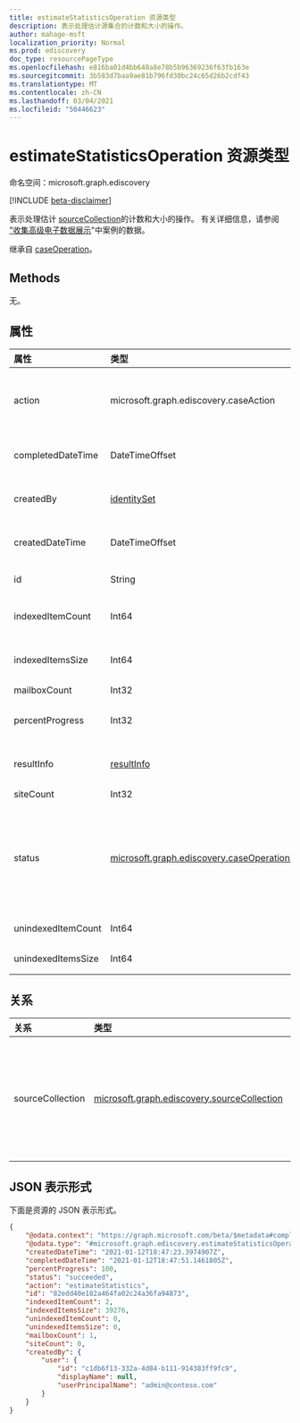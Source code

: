 ```yaml
---
title: estimateStatisticsOperation 资源类型
description: 表示处理估计源集合的计数和大小的操作。
author: mahage-msft
localization_priority: Normal
ms.prod: ediscovery
doc_type: resourcePageType
ms.openlocfilehash: e816ba01d4bb648a8e78b5b96369236f63fb163e
ms.sourcegitcommit: 3b583d7baa9ae81b796fd30bc24c65d26b2cdf43
ms.translationtype: MT
ms.contentlocale: zh-CN
ms.lasthandoff: 03/04/2021
ms.locfileid: "50446623"
---
```

# <a name="estimatestatisticsoperation-resource-type"></a>estimateStatisticsOperation 资源类型

命名空间：microsoft.graph.ediscovery

[!INCLUDE [beta-disclaimer](../../includes/beta-disclaimer.md)]

表示处理估计 [sourceCollection](../resources/ediscovery-sourcecollection.md)的计数和大小的操作。 有关详细信息，请参阅 ["收集高级电子数据展示](/microsoft-365/compliance/collecting-data-for-ediscovery)"中案例的数据。

继承自 [caseOperation](../resources/ediscovery-caseoperation.md)。

## <a name="methods"></a>Methods

无。

## <a name="properties"></a>属性

|属性|类型|说明|
|:---|:---|:---|
|action|microsoft.graph.ediscovery.caseAction| 操作类型。 此实体的大小写操作将始终为 `estimateStatistics` 。 只读。 继承自 [caseOperation](../resources/ediscovery-caseoperation.md)。|
|completedDateTime|DateTimeOffset|操作完成的日期和时间。 只读。 继承自 [caseOperation](../resources/ediscovery-caseoperation.md)。|
|createdBy|[identitySet](../resources/identityset.md)|创建操作的用户。 只读。 继承自 [caseOperation](../resources/ediscovery-caseoperation.md)。|
|createdDateTime|DateTimeOffset|操作开始的日期和时间。 只读。 继承自 [caseOperation](../resources/ediscovery-caseoperation.md)。|
|id|String| 操作 ID。 只读。 继承自 [caseOperation](../resources/ediscovery-caseoperation.md)。|
|indexedItemCount|Int64|与内容查询匹配的 **sourceCollection** 的预计项目计数。|
|indexedItemsSize|Int64|与内容查询匹配的 **sourceCollection** 项目的估计大小。|
|mailboxCount|Int32|搜索命中的邮箱数。|
|percentProgress|Int32|操作的进度。 只读。 继承自 [caseOperation](../resources/ediscovery-caseoperation.md)。|
|resultInfo|[resultInfo](../resources/resultinfo.md)|包含特定于成功和失败的结果信息。 继承自 [caseOperation](../resources/ediscovery-caseoperation.md)。|
|siteCount|Int32|搜索命中的邮箱数。|
|status|[microsoft.graph.ediscovery.caseOperationStatus](../resources/ediscovery-caseoperation.md#caseoperationstatus-values)|案例操作的状态。 继承自 [caseOperation](../resources/ediscovery-caseoperation.md)。 可取值为：`notStarted`、`submissionFailed`、`running`、`succeeded`、`partiallySucceeded`、`failed`。|
|unindexedItemCount|Int64|集合的未索引项的估计计数。|
|unindexedItemsSize|Int64|集合的未索引项的估计大小。|

## <a name="relationships"></a>关系

|关系|类型|说明|
|:---|:---|:---|
|sourceCollection|[microsoft.graph.ediscovery.sourceCollection](../resources/ediscovery-sourcecollection.md)|电子数据展示集合，通常称为搜索。|

## <a name="json-representation"></a>JSON 表示形式

下面是资源的 JSON 表示形式。
<!-- {
  "blockType": "resource",
  "keyProperty": "id",
  "@odata.type": "microsoft.graph.ediscovery.estimateStatisticsOperation",
  "baseType": "microsoft.graph.ediscovery.caseOperation",
  "openType": false
}
-->

``` json
{
    "@odata.context": "https://graph.microsoft.com/beta/$metadata#compliance/ediscovery/cases/47746044-fd0b-4a30-acfc-5272b691ba5b/operations/$entity",
    "@odata.type": "#microsoft.graph.ediscovery.estimateStatisticsOperation",
    "createdDateTime": "2021-01-12T18:47:23.3974907Z",
    "completedDateTime": "2021-01-12T18:47:51.1461805Z",
    "percentProgress": 100,
    "status": "succeeded",
    "action": "estimateStatistics",
    "id": "82edd40e182a464fa02c24a36fa94873",
    "indexedItemCount": 2,
    "indexedItemsSize": 39276,
    "unindexedItemCount": 0,
    "unindexedItemsSize": 0,
    "mailboxCount": 1,
    "siteCount": 0,
    "createdBy": {
        "user": {
            "id": "c1db6f13-332a-4d84-b111-914383ff9fc9",
            "displayName": null,
            "userPrincipalName": "admin@contoso.com"
        }
    }
}
```
